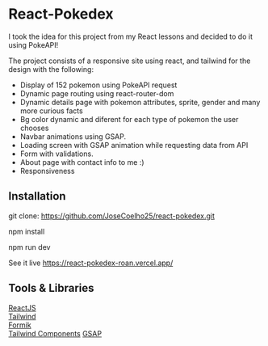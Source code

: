 # React-Pokedex  

I took the idea for this project from my React lessons and decided to do it using PokeAPI!

The project consists of a responsive site using react, and tailwind for the design with the following:

- Display of 152 pokemon using PokeAPI request
- Dynamic page routing using react-router-dom
- Dynamic details page with pokemon attributes, sprite, gender and many more curious facts
- Bg color dynamic and diferent for each type of pokemon the user chooses
- Navbar animations using GSAP.
- Loading screen with GSAP animation while requesting data from API
- Form with validations.
- About page with contact info to me :)
- Responsiveness

## Installation

git clone: https://github.com/JoseCoelho25/react-pokedex.git

npm install

npm run dev

See it live https://react-pokedex-roan.vercel.app/

## Tools & Libraries

[ReactJS](https://reactjs.org/)  
[Tailwind](https://tailwindcss.com/)  
[Formik](https://formik.org/)<br>
[Tailwind Components](https://tailwindui.com/components)
[GSAP](https://greensock.com/gsap/)
